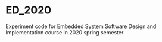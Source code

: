 # ED_2020
Experiment code for Embedded System Software Design and Implementation course in 2020 spring semester
